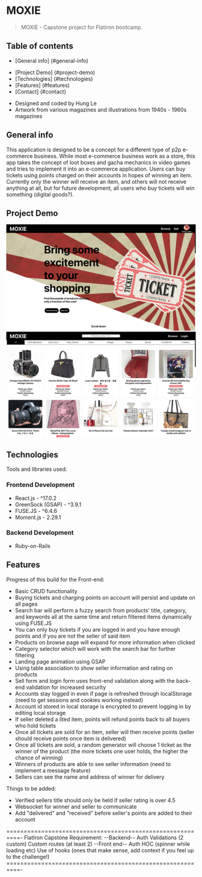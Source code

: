 # MOXIE

> MOXIE - Capstone project for Flatiron bootcamp.

## Table of contents

- [General info] (#general-info)

* [Project Demo] (#project-demo)
* [Technologies] (#technologies)
* [Features] (#features)
* [Contact] (#contact)

- Designed and coded by Hung Le
- Artwork from various magazines and illustrations from 1940s - 1960s magazines

## General info

This application is designed to be a concept for a different type of p2p e-commerce business. While most e-commerce business work as a store, this app takes the concept of loot boxes and gacha mechanics in video games and tries to implement it into an e-commerce application. Users can buy tickets using points charged on their accounts in hopes of winning an item. Currently only the winner will receive an item, and others will not receive anything at all, but for future development, all users who buy tickets will win something (digital goods?).

## Project Demo

<div align="center">
<kbd>
<img src="./moxie-screenshot.png">
</kbd>
</div>

<div align="center">
<kbd>
<img src="./moxie-screenshot2.png">
</kbd>
</div>

## Technologies

Tools and libraries used:

### Frontend Development

- React.js - ^17.0.2
- GreenSock (GSAP) - ^3.9.1
- FUSE.JS - ^6.4.6
- Moment.js - 2.29.1

### Backend Development

- Ruby-on-Rails

## Features

Progress of this build for the Front-end:

- Basic CRUD functionality
- Buying tickets and charging points on account will persist and update on all pages
- Search bar will perform a fuzzy search from products' title, category, and keywords all at the same time and return filtered items dynamically using FUSE.JS
- You can only buy tickets if you are logged in and you have enough points and if you are not the seller of said item
- Products on browse page will expand for more information when clicked
- Category selector which will work with the search bar for further filtering
- Landing page animation using GSAP
- Using table association to show seller information and rating on products
- Sell form and login form uses front-end validation along with the back-end validation for increased security
- Accounts stay logged in even if page is refreshed through localStorage (need to get sessions and cookies working instead)
- Account id stored in local storage is encrypted to prevent logging in by editing local storage
- If seller deleted a lited item, points will refund points back to all buyers who hold tickets
- Once all tickets are sold for an item, seller will then receive points (seller should receive points once item is delivered)
- Once all tickets are sold, a random generator will choose 1 ticket as the winner of the product (the more tickets one user holds, the higher the chance of winning)
- Winners of products are able to see seller information (need to implement a message feature)
- Sellers can see the name and address of winner for delivery

Things to be added:

- Verified sellers title should only be held if seller rating is over 4.5
- Websocket for winner and seller to communicate
- Add "delivered" and "received" before seller's points are added to their account

==========================================================-
FlatIron Capstone Requirement:
--Backend--
Auth
Validations (2 custom)
Custom routes (at least 2)
--Front end--
Auth
HOC (spinner while loading etc)
Use of hooks (ones that make sense, add context if you feel up to the challenge!)
==========================================================-
